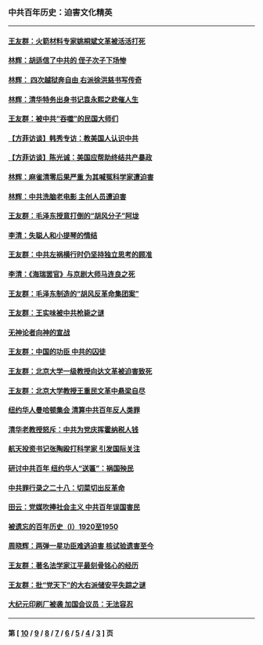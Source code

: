 ### 中共百年历史：迫害文化精英
---
#### [王友群：火箭材料专家姚桐斌文革被活活打死](../../pages/nf1176111/n14048805.md?08090430) 
#### [林辉：胡适信了中共的 侄子次子下场惨](../../pages/nf1176111/n14019760.md?08090430) 
#### [林辉： 四次越狱奔自由 右派徐洪慈书写传奇](../../pages/nf1176111/n14010438.md?08090430) 
#### [林辉：清华特务出身书记袁永熙之悲催人生](../../pages/nf1176111/n13997413.md?08090430) 
#### [王友群：被中共“吞噬”的民国大师们](../../pages/nf1176111/n13942620.md?08090430) 
#### [【方菲访谈】韩秀专访：教美国人认识中共](../../pages/nf1176111/n13821310.md?08090430) 
#### [【方菲访谈】陈光诚：美国应帮助终结共产暴政](../../pages/nf1176111/n13759521.md?08090430) 
#### [林辉：麻雀清零后果严重 为其喊冤科学家遭迫害](../../pages/nf1176111/n13746900.md?08090430) 
#### [林辉：中共洗脑老电影 主创人员遭迫害](../../pages/nf1176111/n13699437.md?08090430) 
#### [王友群：毛泽东授意打倒的“胡风分子”阿垅](../../pages/nf1176111/n13592541.md?08090430) 
#### [李清：失聪人和小提琴的情结](../../pages/nf1176111/n13459280.md?08090430) 
#### [王友群：中共左祸横行时仍坚持独立思考的顾准](../../pages/nf1176111/n13444722.md?08090430) 
#### [李清：《海瑞罢官》与京剧大师马连良之死](../../pages/nf1176111/n13412316.md?08090430) 
#### [王友群：毛泽东制造的“胡风反革命集团案”](../../pages/nf1176111/n13324909.md?08090430) 
#### [王友群：王实味被中共枪毙之谜](../../pages/nf1176111/n13307502.md?08090430) 
#### [无神论者向神的宣战](../../pages/nf1176111/n13281535.md?08090430) 
#### [王友群：中国的功臣 中共的囚徒](../../pages/nf1176111/n13291790.md?08090430) 
#### [王友群：北京大学一级教授向达文革被迫害致死](../../pages/nf1176111/n13150966.md?08090430) 
#### [王友群：北京大学教授王重民文革中悬梁自尽](../../pages/nf1176111/n13084645.md?08090430) 
#### [纽约华人曼哈顿集会 清算中共百年反人类罪](../../pages/nf1176111/n13084157.md?08090430) 
#### [清华老教授怒斥：中共为党庆挥霍纳税人钱](../../pages/nf1176111/n13071430.md?08090430) 
#### [航天投资书记张陶殴打科学家 引发国际关注](../../pages/nf1176111/n13069132.md?08090430) 
#### [研讨中共百年 纽约华人“送匾”：祸国殃民](../../pages/nf1176111/n13057367.md?08090430) 
#### [中共罪行录之二十八：切菜切出反革命](../../pages/nf1176111/n13030600.md?08090430) 
#### [田云：党媒吹捧社会主义 中共百年误国害民](../../pages/nf1176111/n13006682.md?08090430) 
#### [被遗忘的百年历史（I）1920至1950](../../pages/nf1176111/n12986411.md?08090430) 
#### [周晓辉：两弹一星功臣难逃迫害 核试验遗害至今](../../pages/nf1176111/n12974997.md?08090430) 
#### [王友群：著名法学家江平最刻骨铭心的经历](../../pages/nf1176111/n12970787.md?08090430) 
#### [王友群：批“党天下”的大右派储安平失踪之谜](../../pages/nf1176111/n12954229.md?08090430) 
#### [大纪元印刷厂被袭 加国会议员：无法容忍](../../pages/nf1176111/n12883028.md?08090430) 

---
#### 第 [ [10](./10.md?08090430) / [9](./9.md?08090430) / [8](./8.md?08090430) / [7](./7.md?08090430) / [6](./6.md?08090430) / [5](./5.md?08090430) / [4](./4.md?08090430) / [3](./3.md?08090430) ] 页
